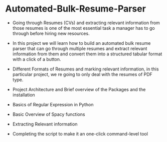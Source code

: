 # Automated-Bulk-Resume-Parser

* Going through Resumes (CVs) and extracting relevant information from those
    resumes is one of the most essential task a manager has to go through
    before hiring new resources.

* In this project we will learn how to build an automated bulk resume parser
    that can go through multiple resumes and extract relevant information 
    from them and convert them into a structured tabular format with a click 
    of a button.

* Different Formats of Resumes and marking relevant information, in this 
    particular project, we re going to only deal with the resumes of PDF type.
* Project Architecture and Brief overview of the Packages and the installation
* Basics of Regular Expression in Python
* Basic Overview of Spacy functions
* Extracting Relevant information
* Completing the script to make it an one-click command-level tool
